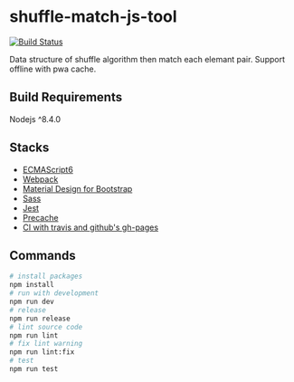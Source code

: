 shuffle-match-js-tool
===

[![Build Status](https://travis-ci.org/weihanchen/shuffle-match-js-tool.svg?branch=master)](https://travis-ci.org/weihanchen/shuffle-match-js-tool)

Data structure of shuffle algorithm then match each elemant pair.
Support offline with pwa cache.

## Build Requirements

Nodejs ^8.4.0


## Stacks
* [ECMAScript6](http://es6-features.org/)
* [Webpack](https://webpack.github.io/)
* [Material Design for Bootstrap](http://fezvrasta.github.io/bootstrap-material-design/)
* [Sass](http://sass-lang.com/)
* [Jest](https://facebook.github.io/jest/)
* [Precache](https://github.com/goldhand/sw-precache-webpack-plugin)
* [CI with travis and github's gh-pages](https://gist.github.com/domenic/ec8b0fc8ab45f39403dd)

## Commands
```sh
# install packages
npm install
# run with development
npm run dev
# release
npm run release
# lint source code
npm run lint
# fix lint warning
npm run lint:fix
# test
npm run test
```

